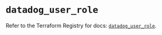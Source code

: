 # `datadog_user_role`

Refer to the Terraform Registry for docs: [`datadog_user_role`](https://registry.terraform.io/providers/datadog/datadog/3.60.0/docs/resources/user_role).
